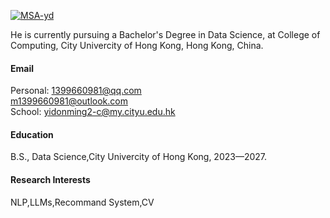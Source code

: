 

[![MSA-yd](https://img.shields.io/badge/MSAyd-github-blue?logo=github)](https://github.com/MSA-yd)

He is currently pursuing a Bachelor's Degree in Data Science, at College of Computing, City Univercity of Hong Kong, Hong Kong, China.

#### Email
Personal: 1399660981@qq.com \
          m1399660981@outlook.com \
School:   yidonming2-c@my.cityu.edu.hk

#### Education
B.S., Data Science,City Univercity of Hong Kong, 2023—2027.

#### Research Interests
NLP,LLMs,Recommand System,CV

